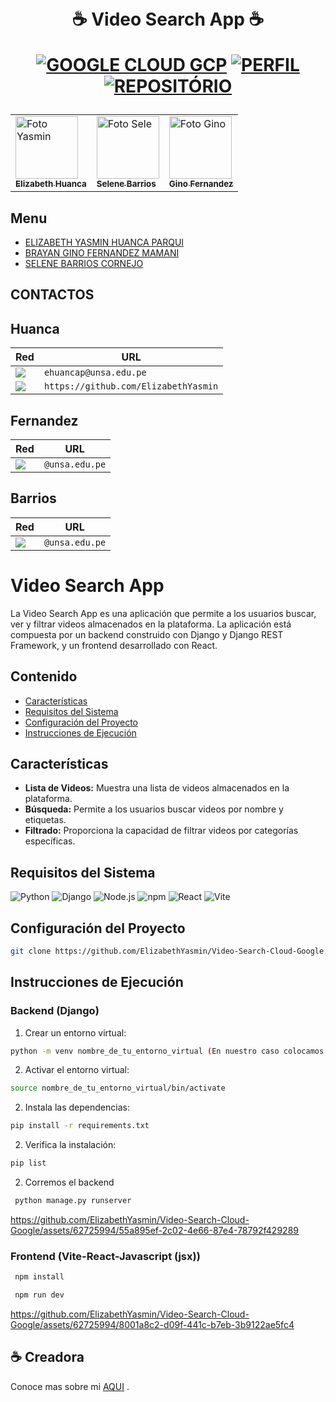 <h1 align="center">
 <br> ☕ Video Search App ☕ 


[![GOOGLE CLOUD GCP](https://img.shields.io/badge/GOOGLE%20CLOUD%20GCP-%23323330.svg?&style=for-the-badge&logo=cards%20estrelas&logoColor=black&color=FAA900)](./OtroREADME.md)
[![PERFIL](https://img.shields.io/badge/perfil%20-%23323330.svg?&style=for-the-badge&logo=perfil&logoColor=black&color=FF0080)](https://github.com/ElizabethYasmin)
[![REPOSITÓRIO](https://img.shields.io/badge/repositório%20-%23323330.svg?&style=for-the-badge&logo=repositório&logoColor=black&color=8000FF)](https://github.com/ElizabethYasmin/EDA)


</h1>



<center>
  <table>
    <tr>
      <td>
        <a href="#">
          <img src="https://avatars.githubusercontent.com/u/62725994?v=4" width="100px;" alt="Foto Yasmin"/><br>
          <sub>
            <b>Elizabeth Huanca</b>
          </sub>
        </a>
      </td>
      <td>
        <a href="#">
          <img src="https://avatars.githubusercontent.com/u/38021042?v=4" width="100px;" alt="Foto Sele"/><br>
          <sub>
            <b>Selene Barrios</b>
          </sub>
        </a>
      </td>
      <td>
        <a href="#">
          <img src="https://avatars.githubusercontent.com/u/124095872?v=4" width="100px;" alt="Foto Gino"/><br>
          <sub>
            <b>Gino Fernandez</b>
          </sub>
        </a>
      </td>
    </tr>
  </table>
</center>




## Menu
- [ELIZABETH YASMIN HUANCA PARQUI](#Huanca)
- [BRAYAN GINO FERNANDEZ MAMANI](#Fernandez)
- [SELENE BARRIOS CORNEJO](#Barrios)

## CONTACTOS

## Huanca

Red | URL
------------ | -------------
<img src="https://img.shields.io/badge/Gmail-D14836?style=for-the-badge&logo=gmail&logoColor=white" /> | `ehuancap@unsa.edu.pe`
<img src="https://img.shields.io/badge/GitHub-100000?style=for-the-badge&logo=github&logoColor=white" /> | `https://github.com/ElizabethYasmin`

## Fernandez

Red | URL
------------ | -------------
<img src="https://img.shields.io/badge/Gmail-D14836?style=for-the-badge&logo=gmail&logoColor=white" /> | `@unsa.edu.pe`

## Barrios

Red | URL
------------ | -------------
<img src="https://img.shields.io/badge/Gmail-D14836?style=for-the-badge&logo=gmail&logoColor=white" /> | `@unsa.edu.pe`


# Video Search App

La Video Search App es una aplicación que permite a los usuarios buscar, ver y filtrar videos almacenados en la plataforma. La aplicación está compuesta por un backend construido con Django y Django REST Framework, y un frontend desarrollado con React.

## Contenido

- [Características](#características)
- [Requisitos del Sistema](#requisitos-del-sistema)
- [Configuración del Proyecto](#configuración-del-proyecto)
- [Instrucciones de Ejecución](#instrucciones-de-ejecución)


## Características

- **Lista de Videos:** Muestra una lista de videos almacenados en la plataforma.
- **Búsqueda:** Permite a los usuarios buscar videos por nombre y etiquetas.
- **Filtrado:** Proporciona la capacidad de filtrar videos por categorías específicas.

## Requisitos del Sistema

![Python](https://img.shields.io/badge/Python-3776AB?style=for-the-badge&logo=python&logoColor=white)
![Django](https://img.shields.io/badge/Django-092E20?style=for-the-badge&logo=django&logoColor=white)
![Node.js](https://img.shields.io/badge/Node.js-339933?style=for-the-badge&logo=node.js&logoColor=white)
![npm](https://img.shields.io/badge/npm-CB3837?style=for-the-badge&logo=npm&logoColor=white)
![React](https://img.shields.io/badge/React-61DAFB?style=for-the-badge&logo=react&logoColor=white)
![Vite](https://img.shields.io/badge/Vite-646CFF?style=for-the-badge&logo=vite&logoColor=white)


## Configuración del Proyecto

```bash
git clone https://github.com/ElizabethYasmin/Video-Search-Cloud-Google.git

```

## Instrucciones de Ejecución

### Backend (Django)

1. Crear un entorno virtual:

```bash
python -m venv nombre_de_tu_entorno_virtual (En nuestro caso colocamos el nombre de myenv)

```

2. Activar el entorno virtual:

```bash
source nombre_de_tu_entorno_virtual/bin/activate

```

2. Instala las dependencias:

```bash
pip install -r requirements.txt

```

2. Verifica la instalación:

```bash
pip list

```
2. Corremos el backend

```bash
 python manage.py runserver

```

https://github.com/ElizabethYasmin/Video-Search-Cloud-Google/assets/62725994/55a895ef-2c02-4e66-87e4-78792f429289


### Frontend (Vite-React-Javascript (jsx))

```bash
 npm install

```

```bash
 npm run dev

```


https://github.com/ElizabethYasmin/Video-Search-Cloud-Google/assets/62725994/8001a8c2-d09f-441c-b7eb-3b9122ae5fc4


## ☕ Creadora

Conoce mas sobre mi [AQUI](https://github.com/ElizabethYasmin) .<br>
